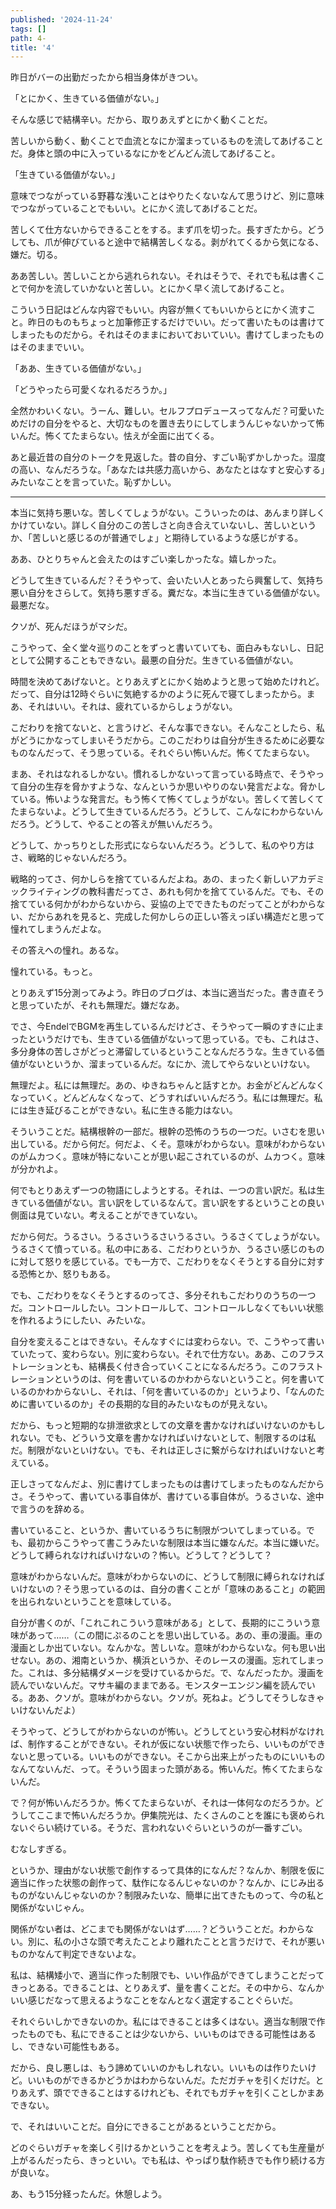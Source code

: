 ```yaml
---
published: '2024-11-24'
tags: []
path: 4-
title: '4'
---
```


昨日がバーの出勤だったから相当身体がきつい。

「とにかく、生きている価値がない。」

そんな感じで結構辛い。だから、取りあえずとにかく動くことだ。

苦しいから動く、動くことで血流となにか溜まっているものを流してあげることだ。身体と頭の中に入っているなにかをどんどん流してあげること。

「生きている価値がない。」

意味でつながっている野暮な浅いことはやりたくないなんて思うけど、別に意味でつながっていることでもいい。とにかく流してあげることだ。

苦しくて仕方ないからできることをする。まず爪を切った。長すぎたから。どうしても、爪が伸びていると途中で結構苦しくなる。剥がれてくるから気になる、嫌だ。切る。

ああ苦しい。苦しいことから逃れられない。それはそうで、それでも私は書くことで何かを流していかないと苦しい。とにかく早く流してあげること。

こういう日記はどんな内容でもいい。内容が無くてもいいからとにかく流すこと。昨日のものもちょっと加筆修正するだけでいい。だって書いたものは書けてしまったものだから。それはそのままにおいておいていい。書けてしまったものはそのままでいい。

「ああ、生きている価値がない。」

「どうやったら可愛くなれるだろうか。」

全然かわいくない。うーん、難しい。セルフプロデュースってなんだ？可愛いためだけの自分をやると、大切なものを置き去りにしてしまうんじゃないかって怖いんだ。怖くてたまらない。怯えが全面に出てくる。

あと最近昔の自分のトークを見返した。昔の自分、すごい恥ずかしかった。湿度の高い、なんだろうな。「あなたは共感力高いから、あなたとはなすと安心する」みたいなことを言っていた。恥ずかしい。










-----------------------

本当に気持ち悪いな。苦しくてしょうがない。こういったのは、あんまり詳しくかけていない。詳しく自分のこの苦しさと向き合えていないし、苦しいというか、「苦しいと感じるのが普通でしょ」と期待しているような感じがする。

ああ、ひとりちゃんと会えたのはすごい楽しかったな。嬉しかった。

どうして生きているんだ？そうやって、会いたい人とあったら興奮して、気持ち悪い自分をさらして。気持ち悪すぎる。糞だな。本当に生きている価値がない。最悪だな。

クソが、死んだほうがマシだ。

こうやって、全く堂々巡りのことをずっと書いていても、面白みもないし、日記として公開することもできない。最悪の自分だ。生きている価値がない。

時間を決めてあげないと。とりあえずとにかく始めようと思って始めたけれど。だって、自分は12時ぐらいに気絶するかのように死んで寝てしまったから。まあ、それはいい。それは、疲れているからしょうがない。

こだわりを捨てないと、と言うけど、そんな事できない。そんなことしたら、私がどうにかなってしまいそうだから。このこだわりは自分が生きるために必要なものなんだって、そう思っている。それぐらい怖いんだ。怖くてたまらない。

まあ、それはなれるしかない。慣れるしかないって言っている時点で、そうやって自分の生存を脅かすような、なんというか思いやりのない発言だよな。脅かしている。怖いような発言だ。もう怖くて怖くてしょうがない。苦しくて苦しくてたまらないよ。どうして生きているんだろう。どうして、こんなにわからないんだろう。どうして、やることの答えが無いんだろう。

どうして、かっちりとした形式にならないんだろう。どうして、私のやり方はさ、戦略的じゃないんだろう。

戦略的ってさ、何かしらを捨てているんだよね。あの、まったく新しいアカデミックライティングの教科書だってさ、あれも何かを捨てているんだ。でも、その捨てている何かがわからないから、妥協の上でできたものだってことがわからない、だからあれを見ると、完成した何かしらの正しい答えっぽい構造だと思って憧れてしまうんだよな。

その答えへの憧れ。あるな。

憧れている。もっと。

とりあえず15分測ってみよう。昨日のブログは、本当に適当だった。書き直そうと思っていたが、それも無理だ。嫌だなあ。

でさ、今EndelでBGMを再生しているんだけどさ、そうやって一瞬のすきに止まったというだけでも、生きている価値がないって思っている。でも、これはさ、多分身体の苦しさがどっと滞留しているということなんだろうな。生きている価値がないというか、溜まっているんだ。なにか、流してやらないといけない。

無理だよ。私には無理だ。あの、ゆきねちゃんと話すとか。お金がどんどんなくなっていく。どんどんなくなって、どうすればいいんだろう。私には無理だ。私には生き延びることができない。私に生きる能力はない。

そういうことだ。結構根幹の一部だ。根幹の恐怖のうちの一つだ。いさむを思い出している。だから何だ。何だよ、くそ。意味がわからない。意味がわからないのがムカつく。意味が特にないことが思い起こされているのが、ムカつく。意味が分かれよ。

何でもとりあえず一つの物語にしようとする。それは、一つの言い訳だ。私は生きている価値がない。言い訳をしているなんて。言い訳をするということの良い側面は見ていない。考えることができていない。

だから何だ。うるさい。うるさいうるさいうるさい。うるさくてしょうがない。うるさくて憤っている。私の中にある、こだわりというか、うるさい感じのものに対して怒りを感じている。でも一方で、こだわりをなくそうとする自分に対する恐怖とか、怒りもある。

でも、こだわりをなくそうとするのってさ、多分それもこだわりのうちの一つだ。コントロールしたい。コントロールして、コントロールしなくてもいい状態を作れるようにしたい、みたいな。

自分を変えることはできない。そんなすぐには変わらない。で、こうやって書いていたって、変わらない。別に変わらない。それで仕方ない。ああ、このフラストレーションとも、結構長く付き合っていくことになるんだろう。このフラストレーションというのは、何を書いているのかわからないということ。何を書いているのかわからないし、それは、「何を書いているのか」というより、「なんのために書いているのか」その長期的な目的みたいなものが見えない。

だから、もっと短期的な排泄欲求としての文章を書かなければいけないのかもしれない。でも、どういう文章を書かなければいけないとして、制限するのは私だ。制限がないといけない。でも、それは正しさに繋がらなければいけないと考えている。

正しさってなんだよ、別に書けてしまったものは書けてしまったものなんだからさ。そうやって、書いている事自体が、書けている事自体が。うるさいな、途中で言うのを辞める。

書いていること、というか、書いているうちに制限がついてしまっている。でも、最初からこうやって書こうみたいな制限は本当に嫌なんだ。本当に嫌いだ。どうして縛られなければいけないの？怖い。どうして？どうして？

意味がわからないんだ。意味がわからないのに、どうして制限に縛られなければいけないの？そう思っているのは、自分の書くことが「意味のあること」の範囲を出られないということを意味している。

自分が書くのが、「これこれこういう意味がある」として、長期的にこういう意味があって……（この間にぷるのことを思い出している。あの、車の漫画。車の漫画としか出ていない。なんかな。苦しいな。意味がわからないな。何も思い出せない。あの、湘南というか、横浜というか、そのレースの漫画。忘れてしまった。これは、多分結構ダメージを受けているからだ。で、なんだったか。漫画を読んでいないんだ。マサキ編のままである。モンスターエンジン編を読んでいる。ああ、クソが。意味がわからない。クソが。死ねよ。どうしてそうしなきゃいけないんだよ）

そうやって、どうしてがわからないのが怖い。どうしてという安心材料がなければ、制作することができない。それが仮にない状態で作ったら、いいものができないと思っている。いいものができない。そこから出来上がったものにいいものなんてないんだ、って。そういう固まった頭がある。怖いんだ。怖くてたまらないんだ。

で？何が怖いんだろうか。怖くてたまらないが、それは一体何なのだろうか。どうしてここまで怖いんだろうか。伊集院光は、たくさんのことを誰にも褒められないぐらい続けている。そうだ、言われないぐらいというのが一番すごい。

むなしすぎる。

というか、理由がない状態で創作するって具体的になんだ？なんか、制限を仮に適当に作った状態の創作って、駄作になるんじゃないのか？なんか、にじみ出るものがないんじゃないのか？制限みたいな、簡単に出てきたものって、今の私と関係がないじゃん。

関係がない者は、どこまでも関係がないはず……？どういうことだ。わからない。別に、私の小さな頭で考えたことより離れたことと言うだけで、それが悪いものかなんて判定できないよな。

私は、結構矮小で、適当に作った制限でも、いい作品ができてしまうことだってきっとある。できることは、とりあえず、量を書くことだ。その中から、なんかいい感じだなって思えるようなことをなんとなく選定することぐらいだ。

それぐらいしかできないのか。私にはできることは多くはない。適当な制限で作ったものでも、私にできることは少ないから、いいものはできる可能性はあるし、できない可能性もある。

だから、良し悪しは、もう諦めていいのかもしれない。いいものは作りたいけど。いいものができるかどうかはわからないんだ。ただガチャを引くだけだ。とりあえず、頭でできることはするけれども、それでもガチャを引くことしかまあできない。

で、それはいいことだ。自分にできることがあるということだから。

どのぐらいガチャを楽しく引けるかということを考えよう。苦しくても生産量が上がるんだったら、きっといい。でも私は、やっぱり駄作続きでも作り続ける方が良いな。

あ、もう15分経ったんだ。休憩しよう。
